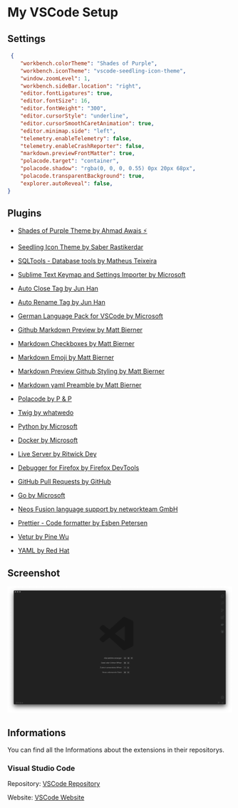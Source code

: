 # My VSCode Setup

## Settings

```json
 {
    "workbench.colorTheme": "Shades of Purple",
    "workbench.iconTheme": "vscode-seedling-icon-theme",
    "window.zoomLevel": 1,
    "workbench.sideBar.location": "right",
    "editor.fontLigatures": true,
    "editor.fontSize": 16,
    "editor.fontWeight": "300",
    "editor.cursorStyle": "underline",
    "editor.cursorSmoothCaretAnimation": true,
    "editor.minimap.side": "left",
    "telemetry.enableTelemetry": false,
    "telemetry.enableCrashReporter": false,
    "markdown.previewFrontMatter": true,
    "polacode.target": "container",
    "polacode.shadow": "rgba(0, 0, 0, 0.55) 0px 20px 68px",
    "polacode.transparentBackground": true,
    "explorer.autoReveal": false,
}
```

## Plugins

+ [Shades of Purple Theme by Ahmad Awais :zap:](https://marketplace.visualstudio.com/items?itemName=ahmadawais.shades-of-purple)

+ [Seedling Icon Theme by Saber Rastikerdar](https://marketplace.visualstudio.com/items?itemName=rastikerdar.vscode-seedling-icon-theme)

+ [SQLTools - Database tools by Matheus Teixeira](https://marketplace.visualstudio.com/items?itemName=mtxr.sqltools)

+ [Sublime Text Keymap and Settings Importer by Microsoft](https://marketplace.visualstudio.com/items?itemName=ms-vscode.sublime-keybindings)

+ [Auto Close Tag by Jun Han](https://marketplace.visualstudio.com/items?itemName=formulahendry.auto-close-tag)

+ [Auto Rename Tag by Jun Han](https://marketplace.visualstudio.com/items?itemName=formulahendry.auto-rename-tag)

+ [German Language Pack for VSCode by Microsoft](https://marketplace.visualstudio.com/items?itemName=MS-CEINTL.vscode-language-pack-de)

+ [Github Markdown Preview by Matt Bierner](https://marketplace.visualstudio.com/items?itemName=bierner.github-markdown-preview)

+ [Markdown Checkboxes by Matt Bierner](https://marketplace.visualstudio.com/items?itemName=bierner.markdown-checkbox)

+ [Markdown Emoji by Matt Bierner](https://marketplace.visualstudio.com/items?itemName=bierner.markdown-emoji)

+ [Markdown Preview Github Styling by Matt Bierner](https://marketplace.visualstudio.com/items?itemName=bierner.markdown-preview-github-styles)

+ [Markdown yaml Preamble by Matt Bierner](https://marketplace.visualstudio.com/items?itemName=bierner.markdown-yaml-preamble)

+ [Polacode by P & P](https://marketplace.visualstudio.com/items?itemName=pnp.polacode)

+ [Twig by whatwedo](https://marketplace.visualstudio.com/items?itemName=whatwedo.twig)

+ [Python by Microsoft](https://marketplace.visualstudio.com/items?itemName=ms-python.python)

+ [Docker by Microsoft](https://marketplace.visualstudio.com/items?itemName=ms-azuretools.vscode-docker)

+ [Live Server by Ritwick Dey](https://marketplace.visualstudio.com/items?itemName=ritwickdey.LiveServer)

+ [Debugger for Firefox by Firefox DevTools](https://marketplace.visualstudio.com/items?itemName=firefox-devtools.vscode-firefox-debug)

+ [GitHub Pull Requests by GitHub](https://marketplace.visualstudio.com/items?itemName=GitHub.vscode-pull-request-github)

+ [Go by Microsoft](https://marketplace.visualstudio.com/items?itemName=ms-vscode.Go)

+ [Neos Fusion language support by networkteam GmbH](https://marketplace.visualstudio.com/items?itemName=networkteam.neos-fusion)

+ [Prettier - Code formatter by Esben Petersen](https://marketplace.visualstudio.com/items?itemName=esbenp.prettier-vscode)

+ [Vetur by Pine Wu](https://marketplace.visualstudio.com/items?itemName=octref.vetur)

+ [YAML by Red Hat](https://marketplace.visualstudio.com/items?itemName=redhat.vscode-yaml)

## Screenshot

![Screenshot](https://github.com/crydotsnake/my-vscode-setup/raw/master/img/new-screenshot.png?raw=true)

## Informations
You can find all the Informations about the extensions in their repositorys.

### Visual Studio Code
Repository: [VSCode Repository](https://github.com/microsoft/vscode)

Website: [VSCode Website](https://code.visualstudio.com)

